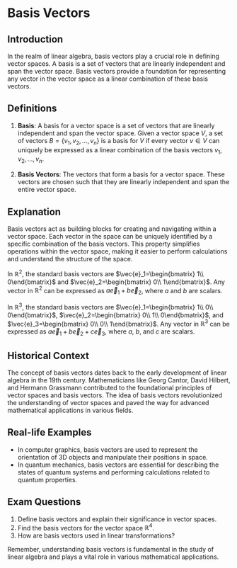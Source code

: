 # Basis Vectors

## Introduction
In the realm of linear algebra, basis vectors play a crucial role in defining vector spaces. A basis is a set of vectors that are linearly independent and span the vector space. Basis vectors provide a foundation for representing any vector in the vector space as a linear combination of these basis vectors.

## Definitions
1. **Basis**: A basis for a vector space is a set of vectors that are linearly independent and span the vector space. Given a vector space $V$, a set of vectors $B=\{v_1, v_2,..., v_n\}$ is a basis for $V$ if every vector $v\in V$ can uniquely be expressed as a linear combination of the basis vectors $v_1, v_2,..., v_n$.
  
2. **Basis Vectors**: The vectors that form a basis for a vector space. These vectors are chosen such that they are linearly independent and span the entire vector space.

## Explanation
Basis vectors act as building blocks for creating and navigating within a vector space. Each vector in the space can be uniquely identified by a specific combination of the basis vectors. This property simplifies operations within the vector space, making it easier to perform calculations and understand the structure of the space.

In $\mathbb{R}^2$, the standard basis vectors are $\vec{e}_1=\begin{bmatrix} 1\\ 0\end{bmatrix}$ and $\vec{e}_2=\begin{bmatrix} 0\\ 1\end{bmatrix}$. Any vector in $\mathbb{R}^2$ can be expressed as $a\vec{e}_1+ b\vec{e}_2$, where $a$ and $b$ are scalars.

In $\mathbb{R}^3$, the standard basis vectors are $\vec{e}_1=\begin{bmatrix} 1\\ 0\\ 0\end{bmatrix}$, $\vec{e}_2=\begin{bmatrix} 0\\ 1\\ 0\end{bmatrix}$, and $\vec{e}_3=\begin{bmatrix} 0\\ 0\\ 1\end{bmatrix}$. Any vector in $\mathbb{R}^3$ can be expressed as $a\vec{e}_1+ b\vec{e}_2+ c\vec{e}_3$, where $a$, $b$, and $c$ are scalars.

## Historical Context
The concept of basis vectors dates back to the early development of linear algebra in the 19th century. Mathematicians like Georg Cantor, David Hilbert, and Hermann Grassmann contributed to the foundational principles of vector spaces and basis vectors. The idea of basis vectors revolutionized the understanding of vector spaces and paved the way for advanced mathematical applications in various fields.

## Real-life Examples
- In computer graphics, basis vectors are used to represent the orientation of 3D objects and manipulate their positions in space.
- In quantum mechanics, basis vectors are essential for describing the states of quantum systems and performing calculations related to quantum properties.

## Exam Questions
1. Define basis vectors and explain their significance in vector spaces.
2. Find the basis vectors for the vector space $\mathbb{R}^4$.
3. How are basis vectors used in linear transformations?

Remember, understanding basis vectors is fundamental in the study of linear algebra and plays a vital role in various mathematical applications.